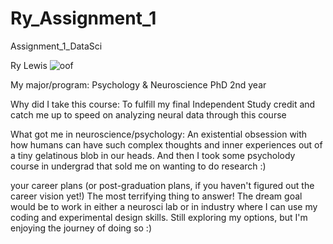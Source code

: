 # Ry_Assignment_1
Assignment_1_DataSci

Ry Lewis
![oof](https://github.com/user-attachments/assets/acdaa35c-d627-466a-af84-bbef48f5c425)

My major/program:
Psychology & Neuroscience PhD
2nd year

Why did I take this course:
To fulfill my final Independent Study credit and catch me up to speed on analyzing neural data through this course

What got me in neuroscience/psychology:
An existential obsession with how humans can have such complex thoughts and inner experiences out of a tiny gelatinous blob in our heads. And then I took some psycholody course in undergrad that sold me on wanting to do research :)

your career plans (or post-graduation plans, if you haven't figured out the career vision yet!)
The most terrifying thing to answer! The dream goal would be to work in either a neurosci lab or in industry where I can use my coding and experimental design skills. Still exploring my options, but I'm enjoying the journey of doing so :)
